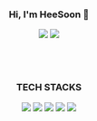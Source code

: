 <div align="center">
  <h3>Hi, I'm HeeSoon 👋</h3>
  <div>
    <a href="https://blog.naver.com/gmltnscjswo" target="_blank"><img src="https://img.shields.io/badge/blog-3DDC84?style=flat-square&logo=naver&logoColor=white"/></a>
    <a href="https://blog.naver.com/gmltnscjswo" target="_blank"><img src="https://img.shields.io/badge/phs970824@daum.net-EA4335?style=flat-square&logo=gmail&logoColor=white"/></a>
  </div>
  </br>
  </br>
  </br>
  <div>
    <h3>TECH STACKS</h3>
    <img src="https://img.shields.io/badge/HTML-E34F26?style=flat-square&logo=htmlacademy&logoColor=white"/>
    <img src="https://img.shields.io/badge/CSS-1572B6?style=flat-square&logo=css3&logoColor=white"/>
    <img src="https://img.shields.io/badge/Javascript-F7DF1E?style=flat-square&logo=javascript&logoColor=white"/>
    <img src="https://img.shields.io/badge/Typescript-3178C6?style=flat-square&logo=tsnode&logoColor=white"/>
    <img src="https://img.shields.io/badge/React-61DAFB?style=flat-square&logo=react&logoColor=white"/>
  </div>
</div>









<!--
**phs-developer/phs-developer** is a ✨ _special_ ✨ repository because its `README.md` (this file) appears on your GitHub profile.

Here are some ideas to get you started:

- 🔭 I’m currently working on ...
- 🌱 I’m currently learning ...
- 👯 I’m looking to collaborate on ...
- 🤔 I’m looking for help with ...
- 💬 Ask me about ...
- 📫 How to reach me: ...
- 😄 Pronouns: ...
- ⚡ Fun fact: ...
-->
